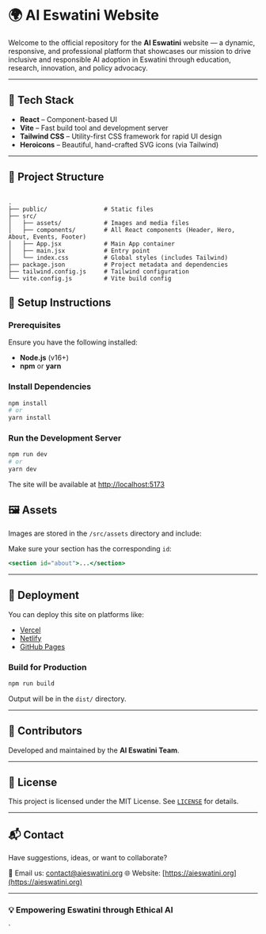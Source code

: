

# 🌍 AI Eswatini Website

Welcome to the official repository for the **AI Eswatini** website — a dynamic, responsive, and professional platform that showcases our mission to drive inclusive and responsible AI adoption in Eswatini through education, research, innovation, and policy advocacy.

---

## 🚀 Tech Stack

- **React** – Component-based UI
- **Vite** – Fast build tool and development server
- **Tailwind CSS** – Utility-first CSS framework for rapid UI design
- **Heroicons** – Beautiful, hand-crafted SVG icons (via Tailwind)

---

## 📂 Project Structure

```

.
├── public/                # Static files
├── src/
│   ├── assets/            # Images and media files
│   ├── components/        # All React components (Header, Hero, About, Events, Footer)
│   ├── App.jsx            # Main App container
│   ├── main.jsx           # Entry point
│   └── index.css          # Global styles (includes Tailwind)
├── package.json           # Project metadata and dependencies
├── tailwind.config.js     # Tailwind configuration
└── vite.config.js         # Vite build config

````


## 🔧 Setup Instructions

### Prerequisites

Ensure you have the following installed:

- **Node.js** (v16+)
- **npm** or **yarn**

### Install Dependencies

```bash
npm install
# or
yarn install
````

### Run the Development Server

```bash
npm run dev
# or
yarn dev
```

The site will be available at [http://localhost:5173](http://localhost:5173)


## 🖼️ Assets

Images are stored in the `/src/assets` directory and include:




Make sure your section has the corresponding `id`:

```jsx
<section id="about">...</section>
```

---

## 📌 Deployment

You can deploy this site on platforms like:

* [Vercel](https://vercel.com/)
* [Netlify](https://netlify.com/)
* [GitHub Pages](https://pages.github.com/)

### Build for Production

```bash
npm run build
```

Output will be in the `dist/` directory.

---

## 🙌 Contributors

Developed and maintained by the **AI Eswatini Team**.


---

## 📄 License

This project is licensed under the MIT License. See [`LICENSE`](./LICENSE) for details.

---

## 📬 Contact

Have suggestions, ideas, or want to collaborate?

📧 Email us: [contact@aieswatini.org](mailto:contact@aieswatini.org)
🌐 Website: [https://aieswatini.org](https://aieswatini.org)

---

### 💡 Empowering Eswatini through Ethical AI

`
